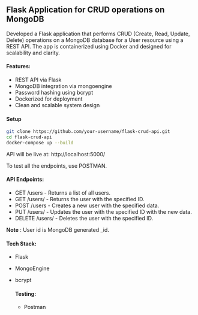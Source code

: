 ## Flask Application for CRUD operations on MongoDB

Developed a Flask application that performs CRUD (Create, Read, Update, Delete) operations on a MongoDB database for a User resource using a REST API. The app is containerized using Docker and designed for scalability and clarity.

#### Features:
- REST API via Flask
- MongoDB integration via mongoengine
- Password hashing using bcrypt
- Dockerized for deployment
- Clean and scalable system design

#### Setup
  ```bash
git clone https://github.com/your-username/flask-crud-api.git
cd flask-crud-api
docker-compose up --build
```
API will be live at: http://localhost:5000/

To test all the endpoints, use POSTMAN.

#### API Endpoints:
- GET /users - Returns a list of all users.
- GET /users/<id> - Returns the user with the specified ID.
- POST /users - Creates a new user with the specified data.
- PUT /users/<id> - Updates the user with the specified ID with the new data.
- DELETE /users/<id> - Deletes the user with the specified ID.

**Note** : User id is MongoDB generated _id.

#### Tech Stack:
- Flask
- MongoEngine
- bcrypt

  #### Testing:
  - Postman
